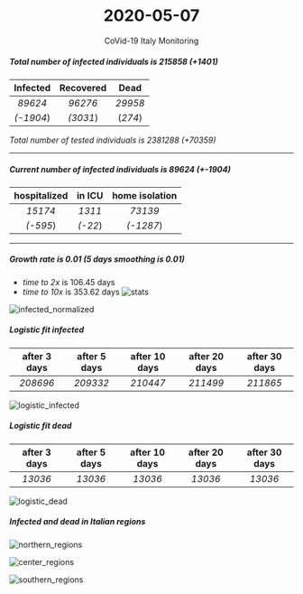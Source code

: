 <div align='center'>

# 2020-05-07
CoVid-19 Italy Monitoring
</div>

##### Total number of infected individuals is 215858 (+1401)
Infected | Recovered | Dead
:---: | :---: | :---:
*89624* | *96276* | *29958*
*(-1904*) | *(3031*) | (*274*)

*Total number of tested individuals is 2381288 (+70359)*
***
##### Current number of infected individuals is 89624 (+-1904)
hospitalized | in ICU | home isolation
:---: | :---: | :---:
*15174* |*1311* |*73139*
*(-595*) |*(-22*) |*(-1287*)
***
##### Growth rate is 0.01 (5 days smoothing is 0.01)
- *time to 2x* is 106.45 days
- *time to 10x* is 353.62 days
![stats][stats]

![infected_normalized][infected_normalized]

##### Logistic fit infected
after 3 days | after 5 days | after 10 days | after 20 days | after 30 days
:---: | :---: | :---: | :---: | :---:
*208696* |*209332* |*210447* |*211499* |*211865*


![logistic_infected][logistic_infected]

##### Logistic fit dead
after 3 days | after 5 days | after 10 days | after 20 days | after 30 days
:---: | :---: | :---: | :---: | :---:
*13036* |*13036* |*13036* |*13036* |*13036*


![logistic_dead][logistic_dead]


##### Infected and dead in Italian regions


![northern_regions][northern_regions]


![center_regions][center_regions]


![southern_regions][southern_regions]

[stats]: stats.png
[infected_normalized]: infected_normalized.png
[logistic_infected]: logistic_infected.png
[logistic_dead]: logistic_dead.png
[northern_regions]: northern_regions.png
[center_regions]: center_regions.png
[southern_regions]: southern_regions.png
